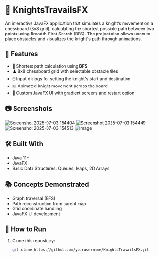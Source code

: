 # 🐴 KnightsTravailsFX

An interactive JavaFX application that simulates a knight’s movement on a chessboard (8x8 grid), calculating the shortest possible path between two points using Breadth-First Search (BFS). The project also allows users to place obstacles and visualizes the knight's path through animations.

## 📌 Features

- 🧠 Shortest path calculation using **BFS**
- ♟️ 8x8 chessboard grid with selectable obstacle tiles
- 🖱️ Input dialogs for setting the knight's start and destination
- 🎞️ Animated knight movement across the board
- 🎨 Custom JavaFX UI with gradient screens and restart option

## 📷 Screenshots
![Screenshot 2025-07-03 154404](https://github.com/user-attachments/assets/0badba85-73b0-4a78-a75a-97ea0f86a4cc)
![Screenshot 2025-07-03 154449](https://github.com/user-attachments/assets/4f805bda-07be-4170-a9d7-f3d5447451e7)
![Screenshot 2025-07-03 154513](https://github.com/user-attachments/assets/5337e08e-4422-4637-8b4c-de8edc08ef45)
![image](https://github.com/user-attachments/assets/8253d881-fce5-4ffa-b4a9-1682c0bbd377)


## 🛠️ Built With

- Java 11+
- JavaFX
- Basic Data Structures: Queues, Maps, 2D Arrays

## 📚 Concepts Demonstrated

- Graph traversal (BFS)
- Path reconstruction from parent map
- Grid coordinate handling
- JavaFX UI development

## 🚀 How to Run

1. Clone this repository:
   ```bash
   git clone https://github.com/yourusername/KnightsTravailsFX.git
